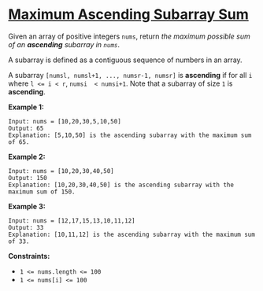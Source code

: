 [Maximum Ascending Subarray Sum](https://leetcode.com/problems/maximum-ascending-subarray-sum)
===
Given an array of positive integers `nums`, return _the maximum possible sum of an **ascending** subarray in `nums`_.

A subarray is defined as a contiguous sequence of numbers in an array.

A subarray `[numsl, numsl+1, ..., numsr-1, numsr]` is **ascending** if for all `i` where `l <= i < r`,
`numsi  < numsi+1`. Note that a subarray of size `1` is **ascending**.

**Example 1:**

```text
Input: nums = [10,20,30,5,10,50]
Output: 65
Explanation: [5,10,50] is the ascending subarray with the maximum sum of 65.
```

**Example 2:**

```text
Input: nums = [10,20,30,40,50]
Output: 150
Explanation: [10,20,30,40,50] is the ascending subarray with the maximum sum of 150.
```

**Example 3:**

```text
Input: nums = [12,17,15,13,10,11,12]
Output: 33
Explanation: [10,11,12] is the ascending subarray with the maximum sum of 33.
```

**Constraints:**

* `1 <= nums.length <= 100`
* `1 <= nums[i] <= 100`

